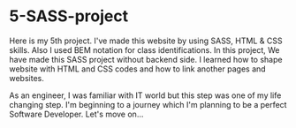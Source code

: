 # 5-SASS-project

Here is my 5th project. I've made this website by using SASS, HTML & CSS skills. Also I used BEM notation for class identifications. 
In this project, We have made this SASS project without backend side.
I learned how to shape website with HTML and CSS codes and how to link another pages and websites.


As an engineer, I was familiar with IT world but this step was one of my life changing step. 
I'm beginning to a journey which I'm planning to be a perfect Software Developer.
Let's move on...

